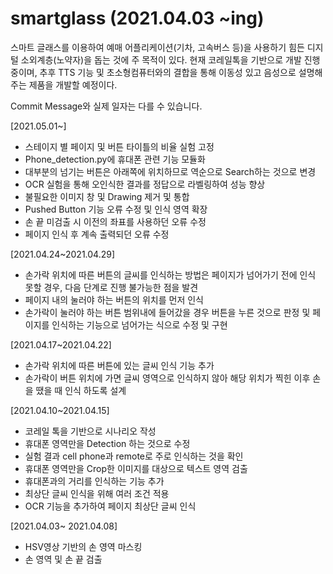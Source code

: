 # smartglass (2021.04.03 ~ing)
스마트 글래스를 이용하여 예매 어플리케이션(기차, 고속버스 등)을 사용하기 힘든 디지털 소외계층(노약자)을 돕는 것에 주 목적이 있다.
현재 코레일톡을 기반으로 개발 진행중이며, 추후 TTS 기능 및 초소형컴퓨터와의 결합을 통해 이동성 있고 음성으로 설명해주는 제품을 개발할 예정이다.



Commit Message와 실제 일자는 다를 수 있습니다.

[2021.05.01~]
- 스테이지 별 페이지 및 버튼 타이틀의 비율 실험 고정
- Phone_detection.py에 휴대폰 관련 기능 모듈화
- 대부분의 넘기는 버튼은 아래쪽에 위치하므로 역순으로 Search하는 것으로 변경
- OCR 실험을 통해 오인식한 결과를 정답으로 라벨링하여 성능 향상
- 불필요한 이미지 창 및 Drawing 제거 및 통합
- Pushed Button 기능 오류 수정 및 인식 영역 확장
- 손 끝 미검출 시 이전의 좌표를 사용하던 오류 수정
- 페이지 인식 후 계속 출력되던 오류 수정

[2021.04.24~2021.04.29]
- 손가락 위치에 따른 버튼의 글씨를 인식하는 방법은 페이지가 넘어가기 전에 인식 못할 경우, 다음 단계로 진행 불가능한 점을 발견
- 페이지 내의 눌러야 하는 버튼의 위치를 먼저 인식
- 손가락이 눌러야 하는 버튼 범위내에 들어갔을 경우 버튼을 누른 것으로 판정 및 페이지를 인식하는 기능으로 넘어가는 식으로 수정 및 구현

[2021.04.17~2021.04.22]
- 손가락 위치에 따른 버튼에 있는 글씨 인식 기능 추가
- 손가락이 버튼 위치에 가면 글씨 영역으로 인식하지 않아 해당 위치가 찍힌 이후 손을 땠을 때 인식 하도록 설계       
    
[2021.04.10~2021.04.15]
- 코레일 톡을 기반으로 시나리오 작성
- 휴대폰 영역만을 Detection 하는 것으로 수정
- 실험 결과 cell phone과 remote로 주로 인식하는 것을 확인
- 휴대폰 영역만을 Crop한 이미지를 대상으로 텍스트 영역 검출
- 휴대폰과의 거리를 인식하는 기능 추가
- 최상단 글씨 인식을 위해 여러 조건 적용
- OCR 기능을 추가하여 페이지 최상단 글씨 인식

[2021.04.03~ 2021.04.08]
- HSV영상 기반의 손 영역 마스킹
- 손 영역 및 손 끝 검출







